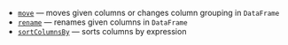 [//]: # (title: Move/rename/sort columns)

* [`move`](move.md) — moves given columns or changes column grouping in `DataFrame` 
* [`rename`](rename.md) — renames given columns in `DataFrame`
* [`sortColumnsBy`](sortColumnsBy.md) — sorts columns by expression
